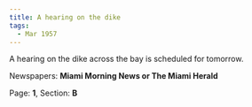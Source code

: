 ```yaml
---  
title: A hearing on the dike  
tags:  
  - Mar 1957  
---  
```

  
A hearing on the dike across the bay is scheduled for tomorrow.  
  
Newspapers: **Miami Morning News or The Miami Herald**  
  
Page: **1**, Section: **B** 
